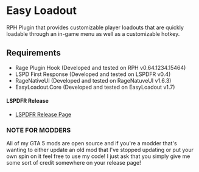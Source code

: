 # Easy Loadout

RPH Plugin that provides customizable player loadouts that are quickly loadable through an in-game menu as well as a customizable hotkey.

## Requirements

* Rage Plugin Hook (Developed and tested on RPH v0.64.1234.15464)
* LSPD First Response (Developed and tested on LSPDFR v0.4)
* RageNativeUI (Developed and tested on RageNatuveUI v1.6.3)
* EasyLoadout.Core (Developed and tested on EasyLoadout v1.7)

#### LSPDFR Release

* [LSPDFR Release Page](http://www.lcpdfr.com/files/file/17259-easy-loadout/)


### NOTE FOR MODDERS

All of my GTA 5 mods are open source and if you're a modder that's wanting to either update an old mod that I've stopped updating or put your own spin on it feel free to use my code! I just ask that you simply give me some sort of credit somewhere on your release page!
